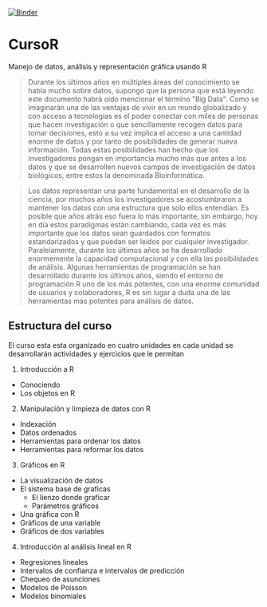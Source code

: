 [![Binder](https://mybinder.org/badge_logo.svg)](https://mybinder.org/v2/gh/lsantiago/CursoR/main)

# CursoR
Manejo de datos, análisis y representación gráfica usando R

> Durante los últimos años en múltiples áreas del conocimiento se habla mucho sobre datos, supongo que la persona que está leyendo este documento habrá oído mencionar el término "Big Data". Como se imaginarán una de las ventajas de vivir en un mundo globalizado y con acceso a tecnologías es el poder conectar con miles de personas que hacen investigación o que sencillamente recogen datos para tomar decisiones, esto a su vez implica el acceso a una cantidad enorme de datos y por tanto de posibilidades de generar nueva información. Todas estas posibilidades han hecho que los investigadores pongan en importancia mucho más que antes a los datos y que se desarrollen nuevos campos de investigación de datos biológicos, entre estos la denominada Bioinformática.

 

> Los datos representan una parte fundamental en el desarrollo de la ciencia, por muchos años los investigadores se acostumbraron a mantener los datos con una estructura que solo ellos entendían. Es posible que años atrás eso fuera lo más importante, sin embargo, hoy en día estos paradigmas están cambiando, cada vez es más importante que los datos sean guardados con formatos estandarizados y que puedan ser leídos por cualquier investigador. Paralelamente, durante los últimos años se ha desarrollado enormemente la capacidad computacional y con ella las posibilidades de análisis. Algunas herramientas de programación se han desarrollado durante los últimos años, siendo el entorno de programación R uno de los más potentes, con una enorme comunidad de usuarios y colaboradores, R es sin lugar a duda una de las herramientas más potentes para análisis de datos.

## Estructura del curso

El curso esta esta organizado en cuatro unidades en cada unidad se desarrollarán actividades y ejercicios que le permitan 

1. Introducción a R
  - Conociendo
  - Los objetos en R
2. Manipulación y limpieza de datos con R
  - Indexación
  - Datos ordenados
  - Herramientas para ordenar los datos
  - Herramientas para reformar los datos
3. Gráficos en R
  - La visualización de datos
  - El sistema base de graficas
    - El lienzo donde graficar
    - Parámetros gráficos
  - Una gráfica con R
  - Gráficos de una variable
  - Gráficos de dos variables
4. Introducción al análisis lineal en R
  - Regresiones lineales
  - Intervalos de confianza e intervalos de predicción
  - Chequeo de asunciones
  - Modelos de Poisson
  - Modelos binomiales
